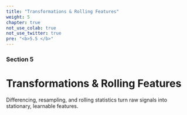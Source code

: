 ```yaml
---
title: "Transformations & Rolling Features"
weight: 5
chapter: true
not_use_colab: true
not_use_twitter: true
pre: "<b>5.5 </b>"
---
```


### Section 5
# Transformations & Rolling Features

Differencing, resampling, and rolling statistics turn raw signals into stationary, learnable features.
